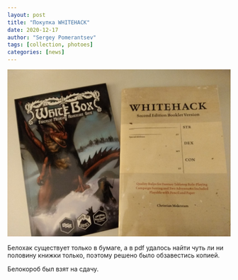 ```yaml
---
layout: post
title: "Покупка WHITEHACK"
date: 2020-12-17
author: "Sergey Pomerantsev"
tags: [collection, photoes]
categories: [news]
---
```


![](/assets/images/whitebox_and_whitehack.jpg)

Белохак существует только в бумаге, а в pdf удалось найти чуть ли ни половину книжки только, поэтому решено было обзавестись копией.

Белокороб был взят на сдачу.
